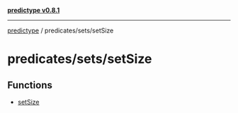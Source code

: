 [**predictype v0.8.1**](../../../README.md)

***

[predictype](../../../modules.md) / predicates/sets/setSize

# predicates/sets/setSize

## Functions

- [setSize](functions/setSize.md)
